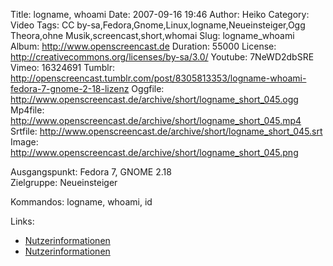 Title: logname, whoami
Date: 2007-09-16 19:46
Author: Heiko
Category: Video
Tags: CC by-sa,Fedora,Gnome,Linux,logname,Neueinsteiger,Ogg Theora,ohne Musik,screencast,short,whomai
Slug: logname_whoami
Album: http://www.openscreencast.de
Duration: 55000
License: http://creativecommons.org/licenses/by-sa/3.0/
Youtube: 7NeWD2dbSRE
Vimeo: 16324691
Tumblr: http://openscreencast.tumblr.com/post/8305813353/logname-whoami-fedora-7-gnome-2-18-lizenz
Oggfile: http://www.openscreencast.de/archive/short/logname_short_045.ogg
Mp4file: http://www.openscreencast.de/archive/short/logname_short_045.mp4
Srtfile: http://www.openscreencast.de/archive/short/logname_short_045.srt
Image: http://www.openscreencast.de/archive/short/logname_short_045.png

Ausgangspunkt: Fedora 7, GNOME 2.18  
Zielgruppe: Neueinsteiger  

Kommandos: logname, whoami, id

Links:

  * [Nutzerinformationen](http://de.linwiki.org/index.php/Linuxfibel_-_Nutzerkommandos_-_Nutzer-Informationen)
  * [Nutzerinformationen](http://www.selflinux.org/selflinux/html/information_basic01.html#d56e50)

